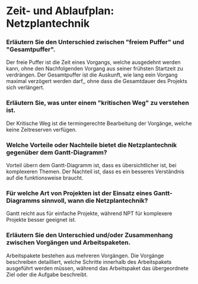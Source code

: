# Zeit- und Ablaufplan: Netzplantechnik

### Erläutern Sie den Unterschied zwischen "freiem Puffer" und "Gesamtpuffer".
Der freie Puffer ist die Zeit eines Vorgangs, welche ausgedehnt werden kann, ohne den Nachfolgenden Vorgang  aus seiner frühsten Startzeit zu verdrängen.
Der Gesamtpuffer ist die Auskunft, wie lang eein Vorgang maximal verzögert werden darf,, ohne dass die Gesamtdauer des Projekts sich verlängert.

### Erläutern Sie, was unter einem "kritischen Weg" zu verstehen ist.
Der Kritische Weg ist die termingerechte Bearbeitung der Vorgänge, welche keine Zeitreserven verfügen.

### Welche Vorteile oder Nachteile bietet die Netzplantechnik gegenüber dem Gantt-Diagramm?
Vorteil übern dem Gantt-Diagramm ist, dass es übersichtlicher ist, bei komplexeren Themen. Der Nachteil ist, dass es ein besseres Verständnis auf die funktionsweise braucht.

### Für welche Art von Projekten ist der Einsatz eines Gantt-Diagramms sinnvoll, wann die Netzplantechnik?
Gantt reicht aus für einfache Projekte, während NPT für komplexere Projekte besser geeignet ist.

### Erläutern Sie den Unterschied und/oder Zusammenhang zwischen Vorgängen und Arbeitspaketen.
Arbeitspakete bestehen aus mehreren Vorgängen. Die Vorgänge beschreiben detailliert, welche Schritte innerhalb des Arbeitspakets ausgeführt werden müssen, während das Arbeitspaket das übergeordnete Ziel oder die Aufgabe beschreibt.